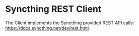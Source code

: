 # Syncthing REST Client

The Client implements the Syncthing provided REST API calls: https://docs.syncthing.net/dev/rest.html